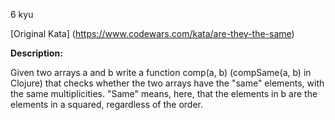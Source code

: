 6 kyu

[Original Kata] (https://www.codewars.com/kata/are-they-the-same)

**Description:**

Given two arrays a and b write a function comp(a, b) (compSame(a, b) in Clojure) that checks whether the two arrays have the "same" elements, with the same multiplicities. "Same" means, here, that the elements in b are the elements in a squared, regardless of the order.
